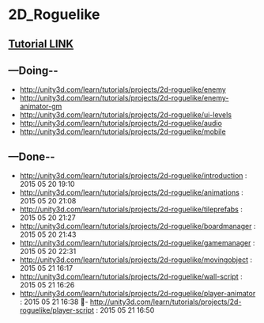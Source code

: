 # 2D_Roguelike

## [Tutorial LINK](http://unity3d.com/learn/tutorials/projects/2d-roguelike) ##

## —Doing-- ##

- http://unity3d.com/learn/tutorials/projects/2d-roguelike/enemy
- http://unity3d.com/learn/tutorials/projects/2d-roguelike/enemy-animator-gm
- http://unity3d.com/learn/tutorials/projects/2d-roguelike/ui-levels
- http://unity3d.com/learn/tutorials/projects/2d-roguelike/audio
- http://unity3d.com/learn/tutorials/projects/2d-roguelike/mobile


## —Done-- ##

- http://unity3d.com/learn/tutorials/projects/2d-roguelike/introduction : 2015 05 20 19:10
- http://unity3d.com/learn/tutorials/projects/2d-roguelike/animations : 2015 05 20 21:08
- http://unity3d.com/learn/tutorials/projects/2d-roguelike/tileprefabs : 2015 05 20 21:27
- http://unity3d.com/learn/tutorials/projects/2d-roguelike/boardmanager : 2015 05 20 21:43
- http://unity3d.com/learn/tutorials/projects/2d-roguelike/gamemanager : 2015 05 20 22:31
- http://unity3d.com/learn/tutorials/projects/2d-roguelike/movingobject : 2015 05 21 16:17
- http://unity3d.com/learn/tutorials/projects/2d-roguelike/wall-script : 2015 05 21 16:26
- http://unity3d.com/learn/tutorials/projects/2d-roguelike/player-animator : 2015 05 21 16:38
- http://unity3d.com/learn/tutorials/projects/2d-roguelike/player-script : 2015 05 21 16:50

